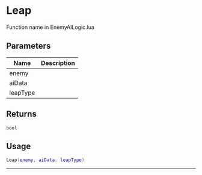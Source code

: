 # Leap

Function name in EnemyAILogic.lua

## Parameters

| Name     | Description |
| -------- | ----------- |
| enemy    |             |
| aiData   |             |
| leapType |             |

## Returns

`bool`

## Usage

```lua
Leap(enemy, aiData, leapType)
```

---
